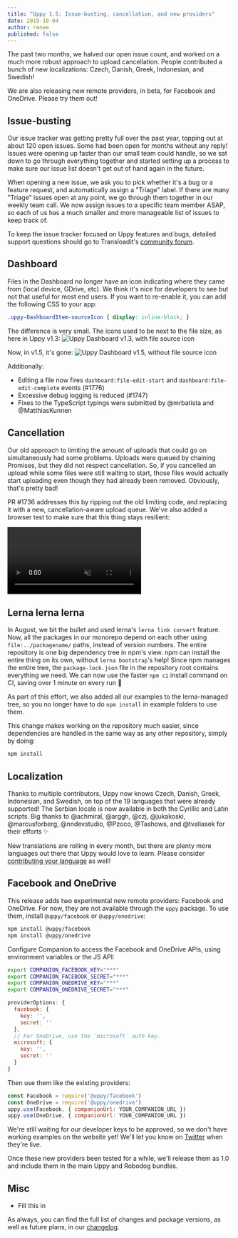 ```yaml
---
title: "Uppy 1.5: Issue-busting, cancellation, and new providers"
date: 2019-10-04
author: renee
published: false
---
```


The past two months, we halved our open issue count, and worked on a much more robust approach to upload cancellation. People contributed a bunch of new localizations: Czech, Danish, Greek, Indonesian, and Swedish!

We are also releasing new remote providers, in beta, for Facebook and OneDrive. Please try them out!

<!--more-->

## Issue-busting

Our issue tracker was getting pretty full over the past year, topping out at about 120 open issues. Some had been open for months without any reply! Issues were opening up faster than our small team could handle, so we sat down to go through everything together and started setting up a process to make sure our issue list doesn't get out of hand again in the future.

When opening a new issue, we ask you to pick whether it's a bug or a feature request, and automatically assign a "Triage" label. If there are many "Triage" issues open at any point, we go through them together in our weekly team call. We now assign issues to a specific team member ASAP, so each of us has a much smaller and more manageable list of issues to keep track of.

To keep the issue tracker focused on Uppy features and bugs, detailed support questions should go to Transloadit's [community forum](https://community.transloadit.com/).

## Dashboard

Files in the Dashboard no longer have an icon indicating where they came from (local device, GDrive, etc). We think it's nice for developers to see but not that useful for most end users. If you want to re-enable it, you can add the following CSS to your app:
```css
.uppy-DashboardItem-sourceIcon { display: inline-block; }
```

The difference is very small. The icons used to be next to the file size, as here in Uppy v1.3:
![Uppy Dashboard v1.3, with file source icon](/images/blog/1.5/with-source-icon.png)

Now, in v1.5, it's gone:
![Uppy Dashboard v1.5, without file source icon](/images/blog/1.5/without-source-icon.png)

Additionally:
* Editing a file now fires `dashboard:file-edit-start` and `dashboard:file-edit-complete` events (#1776)
* Excessive debug logging is reduced (#1747)
* Fixes to the TypeScript typings were submitted by @mrbatista and @MatthiasKunnen

## Cancellation

Our old approach to limiting the amount of uploads that could go on simultaneously had some problems. Uploads were queued by chaining Promises, but they did not respect cancellation. So, if you cancelled an upload while some files were still waiting to start, those files would actually start uploading even though they had already been removed. Obviously, that's pretty bad!

PR #1736 addresses this by ripping out the old limiting code, and replacing it with a new, cancellation-aware upload queue. We've also added a browser test to make sure that this thing stays resilient:

<video alt="Demo video showing an automated Chaos Monkey session with Uppy" muted autoplay loop>
  <source src="/images/blog/1.5/chaos-monkey.webm" type="video/webm">
  <source src="/images/blog/1.5/chaos-monkey.mp4" type="video/mp4">
</video>

## Lerna lerna lerna

In August, we bit the bullet and used lerna's `lerna link convert` feature. Now, all the packages in our monorepo depend on each other using `file:../packagename/` paths, instead of version numbers. The entire repository is one big dependency tree in npm's view. npm can install the entire thing on its own, without `lerna bootstrap`'s help! Since npm manages the entire tree, the `package-lock.json` file in the repository root contains everything we need. We can now use the faster `npm ci` install command on CI, saving over 1 minute on every run :tada:

As part of this effort, we also added all our examples to the lerna-managed tree, so you no longer have to do `npm install` in example folders to use them.

This change makes working on the repository much easier, since dependencies are handled in the same way as any other repository, simply by doing:
```bash
npm install
```

## Localization

Thanks to multiple contributors, Uppy now knows Czech, Danish, Greek, Indonesian, and Swedish, on top of the 19 languages that were already supported! The Serbian locale is now available in both the Cyrillic and Latin scripts. Big thanks to @achmiral, @arggh, @czj, @jukakoski, @marcusforberg, @nndevstudio, @Pzoco, @Tashows, and @tvaliasek for their efforts :sparkles:

New translations are rolling in every month, but there are plenty more languages out there that Uppy would love to learn. Please consider [contributing your language](http://localhost:4000/docs/locales/#Contributing-a-new-language) as well!

## Facebook and OneDrive

This release adds two experimental new remote providers: Facebook and OneDrive. For now, they are not available through the `uppy` package. To use them, install `@uppy/facebook` or `@uppy/onedrive`:
```bash
npm install @uppy/facebook
npm install @uppy/onedrive
```

Configure Companion to access the Facebook and OneDrive APIs, using environment variables or the JS API:
```bash
export COMPANION_FACEBOOK_KEY="***"
export COMPANION_FACEBOOK_SECRET="***"
export COMPANION_ONEDRIVE_KEY="***"
export COMPANION_ONEDRIVE_SECRET="***"
```
```js
providerOptions: {
  facebook: {
    key: '',
    secret: ''
  },
  // For OneDrive, use the `microsoft` auth key.
  microsoft: {
    key: '',
    secret: ''
  }
}
```

Then use them like the existing providers:
```js
const Facebook = require('@uppy/facebook')
const OneDrive = require('@uppy/onedrive')
uppy.use(Facebook, { companionUrl: YOUR_COMPANION_URL })
uppy.use(OneDrive, { companionUrl: YOUR_COMPANION_URL })
```

We're still waiting for our developer keys to be approved, so we don't have working examples on the website yet! We'll let you know on [Twitter](https://twitter.com/uppy_io) when they're live.

Once these new providers been tested for a while, we'll release them as 1.0 and include them in the main Uppy and Robodog bundles.

## Misc

* Fill this in

As always, you can find the full list of changes and package versions, as well as future plans, in our [changelog](https://github.com/transloadit/uppy/blob/master/CHANGELOG.md).

